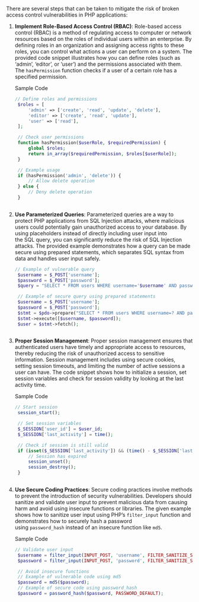 There are several steps that can be taken to mitigate the risk of broken access control vulnerabilities in PHP applications:

1. **Implement Role-Based Access Control (RBAC)**: Role-based access control (RBAC) is a method of regulating access to computer or network resources based on the roles of individual users within an enterprise. By defining roles in an organization and assigning access rights to these roles, you can control what actions a user can perform on a system. The provided code snippet illustrates how you can define roles (such as ‘admin’, ‘editor’, or ‘user’) and the permissions associated with them. The `hasPermission` function checks if a user of a certain role has a specified permission.
    
    Sample Code
    
    ```php
    // Define roles and permissions
     $roles = [
         'admin' => ['create', 'read', 'update', 'delete'],
         'editor' => ['create', 'read', 'update'],
         'user' => ['read'],
     ];
    
     // Check user permissions
     function hasPermission($userRole, $requiredPermission) {
         global $roles;
         return in_array($requiredPermission, $roles[$userRole]);
     }
    
     // Example usage
     if (hasPermission('admin', 'delete')) {
         // Allow delete operation
     } else {
         // Deny delete operation
     }
     
    ```
    
2. **Use Parameterized Queries**: Parameterized queries are a way to protect PHP applications from SQL Injection attacks, where malicious users could potentially gain unauthorized access to your database. By using placeholders instead of directly including user input into the SQL query, you can significantly reduce the risk of SQL Injection attacks. The provided example demonstrates how a query can be made secure using prepared statements, which separates SQL syntax from data and handles user input safely.
        
    ```php
    // Example of vulnerable query
     $username = $_POST['username'];
     $password = $_POST['password'];
     $query = "SELECT * FROM users WHERE username='$username' AND password='$password'";
    
     // Example of secure query using prepared statements
     $username = $_POST['username'];
     $password = $_POST['password'];
     $stmt = $pdo->prepare("SELECT * FROM users WHERE username=? AND password=?");
     $stmt->execute([$username, $password]);
     $user = $stmt->fetch();
     
    ```
    
3. **Proper Session Management**: Proper session management ensures that authenticated users have timely and appropriate access to resources, thereby reducing the risk of unauthorized access to sensitive information. Session management includes using secure cookies, setting session timeouts, and limiting the number of active sessions a user can have. The code snippet shows how to initialize a session, set session variables and check for session validity by looking at the last activity time.
    
    Sample Code
    
    ```php
    // Start session
     session_start();
    
     // Set session variables
     $_SESSION['user_id'] = $user_id;
     $_SESSION['last_activity'] = time();
    
     // Check if session is still valid
     if (isset($_SESSION['last_activity']) && (time() - $_SESSION['last_activity'] > 1800)) {
         // Session has expired
         session_unset();
         session_destroy();
     }
     
    ```
    
4. **Use Secure Coding Practices**: Secure coding practices involve methods to prevent the introduction of security vulnerabilities. Developers should sanitize and validate user input to prevent malicious data from causing harm and avoid using insecure functions or libraries. The given example shows how to sanitize user input using PHP’s `filter_input` function and demonstrates how to securely hash a password using `password_hash` instead of an insecure function like `md5`.
    
    Sample Code
    
    ```php
    // Validate user input
     $username = filter_input(INPUT_POST, 'username', FILTER_SANITIZE_STRING);
     $password = filter_input(INPUT_POST, 'password', FILTER_SANITIZE_STRING);
    
     // Avoid insecure functions
     // Example of vulnerable code using md5
     $password = md5($password);
     // Example of secure code using password_hash
     $password = password_hash($password, PASSWORD_DEFAULT);
     
    ``````

